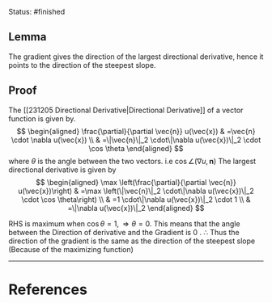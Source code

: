 Status: #finished  
## Lemma
The gradient gives the direction of the largest directional derivative, hence it points to the direction of the steepest slope.

## Proof
The [[231205 Directional Derivative|Directional Derivative]] of a vector function is given by. 
$$
\begin{aligned}
\frac{\partial}{\partial \vec{n}} u(\vec{x}) & =\vec{n} \cdot \nabla u(\vec{x}) \\
& =\|\vec{n}\|_2 \cdot\|\nabla u(\vec{x})\|_2 \cdot \cos \theta
\end{aligned}
$$
where $\theta$ is the angle between the two vectors. i.e $\cos \angle(\nabla u, \mathbf{n})$
The largest directional derivative is given by
$$
\begin{aligned}
\max \left(\frac{\partial}{\partial \vec{n}} u(\vec{x})\right) & =\max \left(\|\vec{n}\|_2 \cdot\|\nabla u(\vec{x})\|_2 \cdot \cos \theta\right) \\
& =1 \cdot\|\nabla u(\vec{x})\|_2 \cdot 1 \\
& =\|\nabla u(\vec{x})\|_2
\end{aligned}
$$

RHS is maximum when $\cos \theta=1, \Rightarrow \theta=0$. This means that the angle between the Direction of derivative and the Gradient is 0 .
$\therefore$ Thus the direction of the gradient is the same as the direction of the steepest slope (Because of the maximizing function)






---
# References
